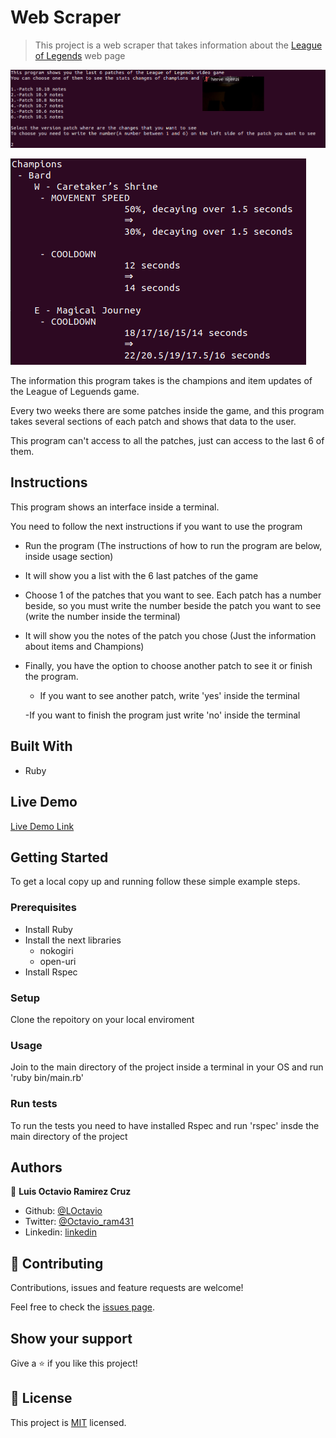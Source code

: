 # Web Scraper

> This project is a web scraper that takes information about the [League of Legends](https://na.leagueoflegends.com/) web page

![screenshot](./app_screenshot.png)

![screenshot](./app_screenshot2.png)

The information this program takes is the champions and item updates of the League of Leguends game.

Every two weeks there are some patches inside the game, and this program takes several sections of each patch and shows that data to the user.

This program can't access to all the patches, just can access to the last 6 of them.

## Instructions

This program shows an interface inside a terminal.

You need to follow the next instructions if you want to use the program

- Run the program (The instructions of how to run the program are below, inside usage section)

- It will show you a list with the 6 last patches of the game

- Choose 1 of the patches that you want to see. Each patch has a number beside, so you must write the number beside the patch you want to see (write the number inside the terminal)

- It will show you the notes of the patch you chose (Just the information about items and Champions)

- Finally, you have the option to choose another patch to see it or finish the program.

  - If you want to see another patch, write 'yes' inside the terminal

  -If you want to finish the program just write 'no' inside the terminal

## Built With

- Ruby

## Live Demo

[Live Demo Link](https://repl.it/@LOctavio/web-scraper)

## Getting Started

To get a local copy up and running follow these simple example steps.

### Prerequisites

- Install Ruby
- Install the next libraries
  - nokogiri
  - open-uri
- Install Rspec

### Setup

Clone the repoitory on your local enviroment

### Usage

Join to the main directory of the project inside a terminal in your OS and run 'ruby bin/main.rb'

### Run tests

To run the tests you need to have installed Rspec and run 'rspec' insde the main directory of the project

## Authors

👤 **Luis Octavio Ramirez Cruz**

- Github: [@LOctavio](https://github.com/LOctavio)
- Twitter: [@Octavio_ram431](https://twitter.com/Octavio_ram431)
- Linkedin: [linkedin](https://www.linkedin.com/in/luis-octavio-ramirez-cruz)

## 🤝 Contributing

Contributions, issues and feature requests are welcome!

Feel free to check the [issues page](https://github.com/LOctavio/web-scraper/issues).

## Show your support

Give a ⭐️ if you like this project!

## 📝 License

This project is [MIT](lic.url) licensed.
